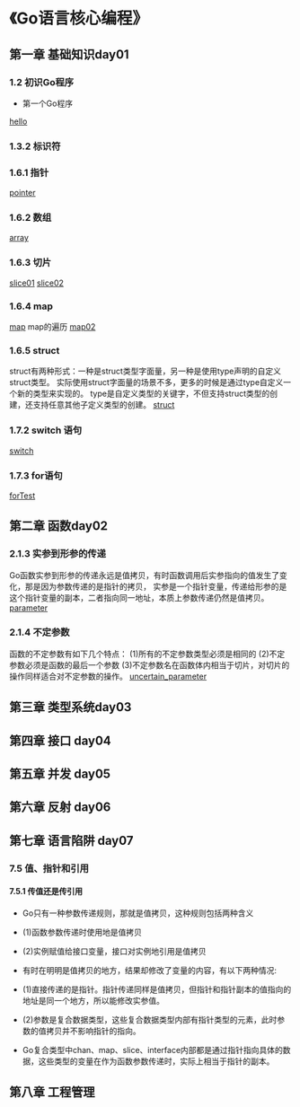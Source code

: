 # 《Go语言核心编程》

## 第一章 基础知识day01

### 1.2 初识Go程序

+ 第一个Go程序

[hello](../golang-core/day01/hello/main.go)

### 1.3.2 标识符

### 1.6.1 指针
[pointer](../golang-core/day01/pointer/main.go)

### 1.6.2 数组
[array](../golang-core/day01/array/main.go)

### 1.6.3 切片
[slice01](../golang-core/day01/slice/slice01/main.go)
[slice02](../golang-core/day01/slice/slice02/main.go)

### 1.6.4 map
[map](../golang-core/day01/map/main.go)
map的遍历
[map02](../golang-core/day01/map02/main.go)

### 1.6.5 struct
struct有两种形式：一种是struct类型字面量，另一种是使用type声明的自定义struct类型。
实际使用struct字面量的场景不多，更多的时候是通过type自定义一个新的类型来实现的。
type是自定义类型的关键字，不但支持struct类型的创建，还支持任意其他子定义类型的创建。
[struct](../golang-core/day01/structTest/main.go)
### 1.7.2 switch 语句
[switch](../golang-core/day01/switchTest/main.go)
### 1.7.3 for语句
[forTest](../golang-core/day01/forTest/for.md)
## 第二章 函数day02
### 2.1.3 实参到形参的传递
Go函数实参到形参的传递永远是值拷贝，有时函数调用后实参指向的值发生了变化，那是因为参数传递的是指针的拷贝，
实参是一个指针变量，传递给形参的是这个指针变量的副本，二者指向同一地址，本质上参数传递仍然是值拷贝。
[parameter](../golang-core/day02/parameter/main.go)
### 2.1.4 不定参数
函数的不定参数有如下几个特点：
(1)所有的不定参数类型必须是相同的
(2)不定参数必须是函数的最后一个参数
(3)不定参数名在函数体内相当于切片，对切片的操作同样适合对不定参数的操作。
[uncertain_parameter](../golang-core/day02/uncertain_parameter/main.go)

## 第三章 类型系统day03
## 第四章 接口 day04
## 第五章 并发 day05
## 第六章 反射 day06
## 第七章 语言陷阱 day07
### 7.5 值、指针和引用
#### 7.5.1 传值还是传引用
+ Go只有一种参数传递规则，那就是值拷贝，这种规则包括两种含义

+ (1)函数参数传递时使用地是值拷贝
+ (2)实例赋值给接口变量，接口对实例地引用是值拷贝

+ 有时在明明是值拷贝的地方，结果却修改了变量的内容，有以下两种情况:
+ (1)直接传递的是指针。指针传递同样是值拷贝，但指针和指针副本的值指向的地址是同一个地方，所以能修改实参值。
+ (2)参数是复合数据类型，这些复合数据类型内部有指针类型的元素，此时参数的值拷贝并不影响指针的指向。

+ Go复合类型中chan、map、slice、interface内部都是通过指针指向具体的数据，这些类型的变量在作为函数参数传递时，实际上相当于指针的副本。 
## 第八章 工程管理 


